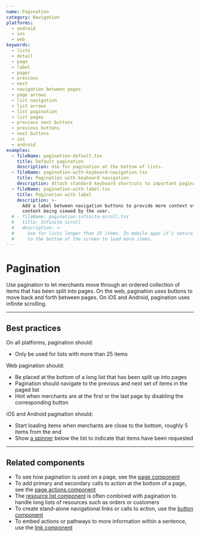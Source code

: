 ```yaml
---
name: Pagination
category: Navigation
platforms:
  - android
  - ios
  - web
keywords:
  - lists
  - detail
  - page
  - label
  - pager
  - previous
  - next
  - navigation between pages
  - page arrows
  - list navigation
  - list arrows
  - list pagination
  - list pages
  - previous next buttons
  - previous buttons
  - next buttons
  - ios
  - android
examples:
  - fileName: pagination-default.tsx
    title: Default pagination
    description: Use for pagination at the bottom of lists.
  - fileName: pagination-with-keyboard-navigation.tsx
    title: Pagination with keyboard navigation
    description: Attach standard keyboard shortcuts to important pagination controls.
  - fileName: pagination-with-label.tsx
    title: Pagination with label
    description: >-
      Add a label between navigation buttons to provide more context of the
      content being viewed by the user.
  # - fileName: pagination-infinite-scroll.tsx
  #   title: Infinite scroll
  #   description: >-
  #     Use for lists longer than 25 items. In mobile apps it’s natural to scroll
  #     to the bottom of the screen to load more items.
---
```


# Pagination

Use pagination to let merchants move through an ordered collection of items that has been split into pages. On the web, pagination uses buttons to move back and forth between pages. On iOS and Android, pagination uses infinite scrolling.

---

## Best practices

On all platforms, pagination should:

- Only be used for lists with more than 25 items

Web pagination should:

- Be placed at the bottom of a long list that has been split up into pages
- Pagination should navigate to the previous and next set of items in the paged list
- Hint when merchants are at the first or the last page by disabling the corresponding button

iOS and Android pagination should:

- Start loading items when merchants are close to the bottom, roughly 5 items from the end
- Show [a spinner](https://polaris.shopify.com/components/spinner) below the list to indicate that items have been requested

---

## Related components

- To see how pagination is used on a page, see the [page component](https://polaris.shopify.com/components/page)
- To add primary and secondary calls to action at the bottom of a page, see the [page actions component](https://polaris.shopify.com/components/page-actions)
- The [resource list component](https://polaris.shopify.com/components/resource-list) is often combined with pagination to handle long lists of resources such as orders or customers
- To create stand-alone navigational links or calls to action, use the [button component](https://polaris.shopify.com/components/button)
- To embed actions or pathways to more information within a sentence, use the [link component](https://polaris.shopify.com/components/link)
